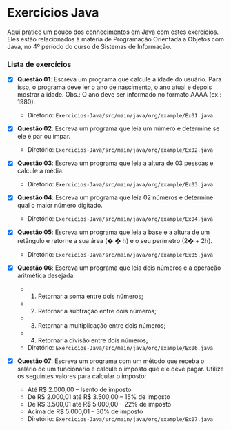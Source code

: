 # Exercícios Java

Aqui pratico um pouco dos conhecimentos em Java com estes exercícios. Eles estão relacionados à matéria de Programação Orientada a Objetos com Java, no 4º período do curso de Sistemas de Informação.


### Lista de exercícios
* [X] **Questão 01**: Escreva um programa que calcule a idade do usuário. Para isso, o programa
deve ler o ano de nascimento, o ano atual e depois mostrar a idade. Obs.: O ano deve ser
informado no formato AAAA (ex.: 1980).
    - Diretório: ``Exercicios-Java/src/main/java/org/example/Ex01.java``
    
* [X] **Questão 02**: Escreva um programa que leia um número e determine se ele é par ou
ímpar.
   - Diretório: ``Exercicios-Java/src/main/java/org/example/Ex02.java``

* [X] **Questão 03**: Escreva um programa que leia a altura de 03 pessoas e calcule a média.
   - Diretório: ``Exercicios-Java/src/main/java/org/example/Ex03.java``
* [X] **Questão 04**: Escreva um programa que leia 02 números e determine qual o maior
número digitado.
  - Diretório: ``Exercicios-Java/src/main/java/org/example/Ex04.java``
* [X] **Questão 05**: Escreva um programa que leia a base e a altura de um retângulo e retorne a
sua área (� � h) e o seu perímetro (2� + 2h).
  - Diretório: ``Exercicios-Java/src/main/java/org/example/Ex05.java``
* [X] **Questão 06**: Escreva um programa que leia dois números e a operação aritmética
desejada.
  * 1. Retornar a soma entre dois números;
  * 2. Retornar a subtração entre dois números;
  * 3. Retornar a multiplicação entre dois números;
  * 4. Retornar a divisão entre dois números;
  - Diretório: ``Exercicios-Java/src/main/java/org/example/Ex06.java``
* [X] **Questão 07**: Escreva um programa com um método que receba o salário de um
funcionário e calcule o imposto que ele deve pagar. Utilize os seguintes valores para
calcular o imposto:
  * Até R$ 2.000,00 – Isento de imposto
  * De R$ 2.000,01 até R$ 3.500,00 – 15% de imposto
  * De R$ 3.500,01 até R$ 5.000,00 – 22% de imposto
  * Acima de R$ 5.000,01 – 30% de imposto
  - Diretório: ``Exercicios-Java/src/main/java/org/example/Ex07.java``